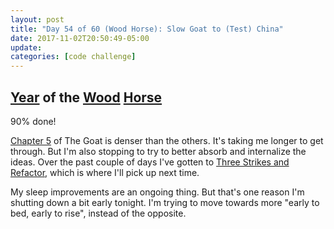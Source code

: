 ```yaml
---
layout: post
title: "Day 54 of 60 (Wood Horse): Slow Goat to (Test) China"
date: 2017-11-02T20:50:49-05:00
update: 
categories: [code challenge]
---
```

## [Year](https://en.wikipedia.org/wiki/Chinese_zodiac#Years) of the [Wood](https://en.wikipedia.org/wiki/Wood_(Wu_Xing)) [Horse](https://en.wikipedia.org/wiki/Horse_(zodiac))
90% done!


[Chapter 5](http://www.obeythetestinggoat.com/book/chapter_post_and_database.html) of The Goat is denser than the others. It's taking me longer to get through. But I'm also stopping to try to better absorb and internalize the ideas. Over the past couple of days I've gotten to [Three Strikes and Refactor](http://www.obeythetestinggoat.com/book/chapter_post_and_database.html#_three_strikes_and_refactor), which is where I'll pick up next time.

My sleep improvements are an ongoing thing. But that's one reason I'm shutting down a bit early tonight. I'm trying to move towards more "early to bed, early to rise", instead of the opposite. 

